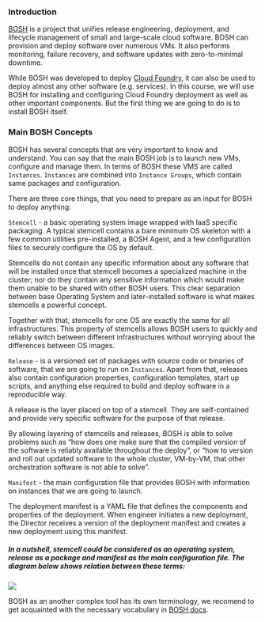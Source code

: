 ### Introduction

[BOSH](http://bosh.io/docs/about.html) is a project that unifies release engineering, deployment, and lifecycle management of small and large-scale cloud software. BOSH can provision and deploy software over numerous VMs. It also performs monitoring, failure recovery, and software updates with zero-to-minimal downtime.

While BOSH was developed to deploy [Cloud Foundry](https://www.cloudfoundry.org/), it can also be used to deploy almost any other software (e.g. services). In  this course, we will use BOSH for installing and configuring Cloud Foundry deployment as well as other important components. But the first thing we are going to do is to install BOSH itself.

### Main BOSH Concepts

BOSH has several concepts that are very important to know and understand. You can say that the main BOSH job is to launch new VMs, configure and manage them. In terms of BOSH these VMS are called `Instances`. `Instances` are combined into `Instance Groups`, which contain same packages and configuration. 

There are three core things, that you need to prepare as an input for BOSH to deploy anything:

`Stemcell` - a basic operating system image wrapped with IaaS specific packaging. A typical stemcell contains a bare minimum OS skeleton with a few common utilities pre-installed, a BOSH Agent, and a few configuration files to securely configure the OS by default. 

Stemcells do not contain any specific information about any software that will be installed once that stemcell becomes a specialized machine in the cluster; nor do they contain any sensitive information which would make them unable to be shared with other BOSH users. This clear separation between base Operating System and later-installed software is what makes stemcells a powerful concept.

Together with that, stemcells for one OS are exactly the same for all infrastructures. This property of stemcells allows BOSH users to quickly and reliably switch between different infrastructures without worrying about the differences between OS images.

`Release` - is a versioned set of packages with source code or binaries of software, that we are going to run on `Instances`. Apart from that, releases also contain configuration properties, configuration templates, start up scripts, and anything else required to build and deploy software in a reproducible way.

A release is the layer placed on top of a stemcell. They are self-contained and provide very specific software for the purpose of that release.

By allowing layering of stemcells and releases, BOSH is able to solve problems such as “how does one make sure that the compiled version of the software is reliably available throughout the deploy”, or “how to version and roll out updated software to the whole cluster, VM-by-VM, that other orchestration software is not able to solve”.

`Manifest` - the main configuration file that provides BOSH with information on instances that we are going to launch.

The deployment manifest is a YAML file that defines the components and properties of the deployment. When engineer initiates a new deployment, the Director receives a version of the deployment manifest and creates a new deployment using this manifest.

##### In a nutshell, stemcell could be considered as an operating system, release as a package and manifest as the main configuration file. The diagram below shows relation between these terms:

![](https://s3.amazonaws.com/cf-training-resources/inputs.png)

BOSH as an another complex tool has its own terminology, we recomend to get acquainted with the necessary vocabulary in [BOSH docs](http://bosh.io/docs/terminology.html).
